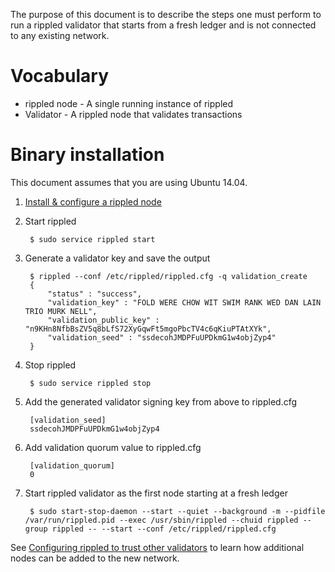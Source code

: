 The purpose of this document is to describe the steps one must perform to run
a rippled validator that starts from a fresh ledger and is not connected to any existing network.

# Vocabulary

- rippled node - A single running instance of rippled
- Validator - A rippled node that validates transactions

# Binary installation

This document assumes that you are using Ubuntu 14.04.

1. [Install & configure a rippled node](rippled-stock-node.html)

2. Start rippled

        $ sudo service rippled start

3. Generate a validator key and save the output

        $ rippled --conf /etc/rippled/rippled.cfg -q validation_create
        {
            "status" : "success",
            "validation_key" : "FOLD WERE CHOW WIT SWIM RANK WED DAN LAIN TRIO MURK NELL",
            "validation_public_key" : "n9KHn8NfbBsZV5q8bLfS72XyGqwFt5mgoPbcTV4c6qKiuPTAtXYk",
            "validation_seed" : "ssdecohJMDPFuUPDkmG1w4objZyp4"
        }

4. Stop rippled

        $ sudo service rippled stop

5. Add the generated validator signing key from above to rippled.cfg

        [validation_seed]
        ssdecohJMDPFuUPDkmG1w4objZyp4
        
6. Add validation quorum value to rippled.cfg

        [validation_quorum]
        0

7. Start rippled validator as the first node starting at a fresh ledger

        $ sudo start-stop-daemon --start --quiet --background -m --pidfile /var/run/rippled.pid --exec /usr/sbin/rippled --chuid rippled --group rippled -- --start --conf /etc/rippled/rippled.cfg

See [Configuring rippled to trust other validators](rippled-untrusted-validator.html) to learn how additional nodes can be added to the new network.
